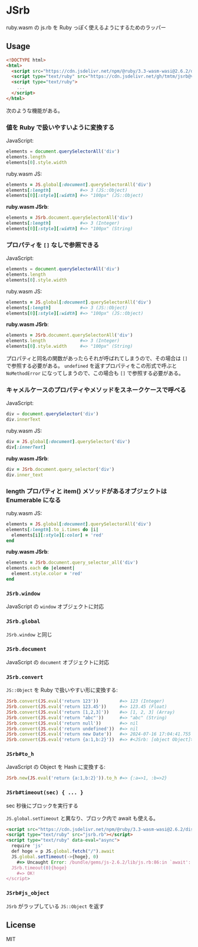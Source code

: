 # JSrb

ruby.wasm の js.rb を Ruby っぽく使えるようにするためのラッパー

## Usage

```html
<!DOCTYPE html>
<html>
  <script src="https://cdn.jsdelivr.net/npm/@ruby/3.3-wasm-wasi@2.6.2/dist/browser.script.iife.js"></script>
  <script type="text/ruby" src="https://cdn.jsdelivr.net/gh/tmtm/jsrb@v0.1.0/jsrb.rb"></script>
  <script type="text/ruby">
    ...
  </script>
</html>
```

次のような機能がある。

### 値を Ruby で扱いやすいように変換する

JavaScript:
```js
elements = document.querySelectorAll('div')
elements.length
elements[0].style.width
```

ruby.wasm JS:
```ruby
elements = JS.global[:document].querySelectorAll('div')
elements[:length]           #=> 3 (JS::Object)
elements[0][:style][:width] #=> "100px" (JS::Object)
```

**ruby.wasm JSrb**:
```ruby
elements = JSrb.document.querySelectorAll('div')
elements[:length]           #=> 3 (Integer)
elements[0][:style][:width] #=> "100px" (String)
```

### プロパティを `[]` なしで参照できる

JavaScript:
```js
elements = document.querySelectorAll('div')
elements.length
elements[0].style.width
```

ruby.wasm JS:
```ruby
elements = JS.global[:document].querySelectorAll('div')
elements[:length]           #=> 3 (JS::Object)
elements[0][:style][:width] #=> "100px" (JS::Object)
```

**ruby.wasm JSrb**:
```ruby
elements = JSrb.document.querySelectorAll('div')
elements.length             #=> 3 (Integer)
elements[0].style.width     #=> "100px" (String)
```

プロパティと同名の関数があったらそれが呼ばれてしまうので、その場合は `[]` で参照する必要がある。
`undefined` を返すプロパティをこの形式で呼ぶと `NoMethodError` になってしまうので、この場合も `[]` で参照する必要がある。

### キャメルケースのプロパティやメソッドをスネークケースで呼べる

JavaScript:
```js
div = document.querySelector('div')
div.innerText
```

ruby.wasm JS:
```ruby
div = JS.global[:document].querySelector('div')
div[:innerText]
```

**ruby.wasm JSrb**:
```ruby
div = JSrb.document.query_selector('div')
div.inner_text
```

### length プロパティと item() メソッドがあるオブジェクトは Enumerable になる

ruby.wasm JS:
```ruby
elements = JS.global[:document].querySelectorAll('div')
elements[:length].to_i.times do |i|
  elements[i][:style][:color] = 'red'
end
```

**ruby.wasm JSrb**:
```ruby
elements = JSrb.document.query_selector_all('div')
elements.each do |element|
  element.style.color = 'red'
end
```

### `JSrb.window`

JavaScript の `window` オブジェクトに対応

### `JSrb.global`

`JSrb.window` と同じ

### `JSrb.document`

JavaScript の `document` オブジェクトに対応

### `JSrb.convert`

`JS::Object` を Ruby で扱いやすい形に変換する:

```ruby
JSrb.convert(JS.eval('return 123'))        #=> 123 (Integer)
JSrb.convert(JS.eval('return 123.45'))     #=> 123.45 (Float)
JSrb.convert(JS.eval('return [1,2,3]'))    #=> [1, 2, 3] (Array)
JSrb.convert(JS.eval('return "abc"'))      #=> "abc" (String)
JSrb.convert(JS.eval('return null'))       #=> nil
JSrb.convert(JS.eval('return undefined'))  #=> nil
JSrb.convert(JS.eval('return new Date'))   #=> 2024-07-16 17:04:41.755 UTC (Time)
JSrb.convert(JS.eval('return {a:1,b:2}'))  #=> #<JSrb: [object Object]>
```

### `JSrb#to_h`

JavaScript の Object を Hash に変換する:

```ruby
JSrb.new(JS.eval('return {a:1,b:2}')).to_h #=> {:a=>1, :b=>2}
```

### `JSrb#timeout(sec) { ... }`

sec 秒後にブロックを実行する

`JS.global.setTimeout` と異なり、ブロック内で await も使える。

```html
<script src="https://cdn.jsdelivr.net/npm/@ruby/3.3-wasm-wasi@2.6.2/dist/browser.script.iife.js"></script>
<script type="text/ruby" src="jsrb.rb"></script>
<script type="text/ruby" data-eval="async">
  require 'js'
  def hoge = p JS.global.fetch("/").await
  JS.global.setTimeout(->{hoge}, 0)
    #=> Uncaught Error: /bundle/gems/js-2.6.2/lib/js.rb:86:in `await': JS::Object#await can be called only from RubyVM#evalAsync or RbValue#callAsync JS API
  JSrb.timeout(0){hoge}
    #=> OK!
</script>
```

### `JSrb#js_object`

`JSrb` がラップしている `JS::Object` を返す

## License

MIT
